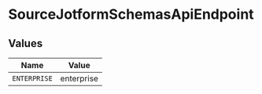 # SourceJotformSchemasApiEndpoint


## Values

| Name         | Value        |
| ------------ | ------------ |
| `ENTERPRISE` | enterprise   |